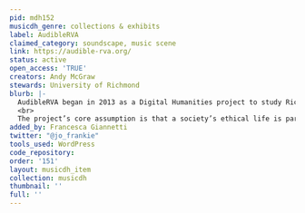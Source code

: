 ```yaml
---
pid: mdh152
musicdh_genre: collections & exhibits
label: AudibleRVA
claimed_category: soundscape, music scene
link: https://audible-rva.org/
status: active
open_access: 'TRUE'
creators: Andy McGraw
stewards: University of Richmond
blurb: |-
  AudibleRVA began in 2013 as a Digital Humanities project to study Richmond’s soundscape and music scene. Ongoing projects are organized along several themes: Live Music, Infrastructure, Education, Soundscapes, Noise, and Carceral Soundscapes.
  <br>
  The project’s core assumption is that a society’s ethical life is partly expressed through the allocation of sonic “goods,” including access to music making and listening and musical infrastructure (venues, schools, stores).
added_by: Francesca Giannetti
twitter: "@jo_frankie"
tools_used: WordPress
code_repository: 
order: '151'
layout: musicdh_item
collection: musicdh
thumbnail: ''
full: ''
---
```

